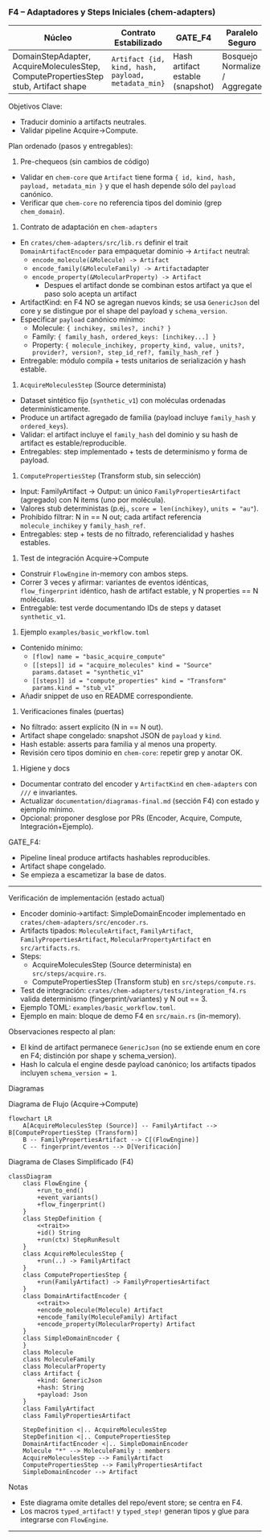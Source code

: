 ### F4 – Adaptadores y Steps Iniciales (chem-adapters)

| Núcleo                                                                              | Contrato Estabilizado                              | GATE_F4                          | Paralelo Seguro                |
| ----------------------------------------------------------------------------------- | -------------------------------------------------- | -------------------------------- | ------------------------------ |
| DomainStepAdapter, AcquireMoleculesStep, ComputePropertiesStep stub, Artifact shape | `Artifact {id, kind, hash, payload, metadata_min}` | Hash artifact estable (snapshot) | Bosquejo Normalize / Aggregate |

Objetivos Clave:

- Traducir dominio a artifacts neutrales.
- Validar pipeline Acquire→Compute.

Plan ordenado (pasos y entregables):

1. Pre-chequeos (sin cambios de código)

- Validar en `chem-core` que `Artifact` tiene forma `{ id, kind, hash, payload, metadata_min }` y que el hash depende sólo del `payload` canónico.
- Verificar que `chem-core` no referencia tipos del dominio (grep `chem_domain`).

1. Contrato de adaptación en `chem-adapters`

- En `crates/chem-adapters/src/lib.rs` definir el trait `DomainArtifactEncoder` para empaquetar dominio → `Artifact` neutral:
  - `encode_molecule(&Molecule) -> Artifact`
  - `encode_family(&MoleculeFamily) -> Artifact`adapter
  - `encode_property(&MolecularProperty) -> Artifact`
    - Despues el artifact donde se combinan estos artifact ya que el paso solo acepta un artifact
- ArtifactKind: en F4 NO se agregan nuevos kinds; se usa `GenericJson` del core y se distingue por el shape del payload y `schema_version`.
- Especificar `payload` canónico mínimo:
  - Molecule: `{ inchikey, smiles?, inchi? }`
  - Family: `{ family_hash, ordered_keys: [inchikey...] }`
  - Property: `{ molecule_inchikey, property_kind, value, units?, provider?, version?, step_id_ref?, family_hash_ref }`
- Entregable: módulo compila + tests unitarios de serialización y hash estable.

1. `AcquireMoleculesStep` (Source determinista)

- Dataset sintético fijo (`synthetic_v1`) con moléculas ordenadas determinísticamente.
- Produce un artifact agregado de familia (payload incluye `family_hash` y `ordered_keys`).
- Validar: el artifact incluye el `family_hash` del dominio y su hash de artifact es estable/reproducible.
- Entregables: step implementado + tests de determinismo y forma de payload.

1. `ComputePropertiesStep` (Transform stub, sin selección)

- Input: FamilyArtifact → Output: un único `FamilyPropertiesArtifact` (agregado) con N items (uno por molécula).
- Valores stub deterministas (p.ej., `score = len(inchikey)`, `units = "au"`).
- Prohibido filtrar: N in == N out; cada artifact referencia `molecule_inchikey` y `family_hash_ref`.
- Entregables: step + tests de no filtrado, referencialidad y hashes estables.

1. Test de integración Acquire→Compute

- Construir `FlowEngine` in-memory con ambos steps.
- Correr 3 veces y afirmar: variantes de eventos idénticas, `flow_fingerprint` idéntico, hash de artifact estable, y N properties == N moléculas.
- Entregable: test verde documentando IDs de steps y dataset `synthetic_v1`.

1. Ejemplo `examples/basic_workflow.toml`

- Contenido mínimo:
  - `[flow] name = "basic_acquire_compute"`
  - `[[steps]] id = "acquire_molecules" kind = "Source" params.dataset = "synthetic_v1"`
  - `[[steps]] id = "compute_properties" kind = "Transform" params.kind = "stub_v1"`
- Añadir snippet de uso en README correspondiente.

1. Verificaciones finales (puertas)

- No filtrado: assert explícito (N in == N out).
- Artifact shape congelado: snapshot JSON de `payload` y `kind`.
- Hash estable: asserts para familia y al menos una property.
- Revisión cero tipos dominio en `chem-core`: repetir grep y anotar OK.

1. Higiene y docs

- Documentar contrato del encoder y `ArtifactKind` en `chem-adapters` con `///` e invariantes.
- Actualizar `documentation/diagramas-final.md` (sección F4) con estado y ejemplo mínimo.
- Opcional: proponer desglose por PRs (Encoder, Acquire, Compute, Integración+Ejemplo).

GATE_F4:

- Pipeline lineal produce artifacts hashables reproducibles.
- Artifact shape congelado.
- Se empieza a escametizar la base de datos.

---

Verificación de implementación (estado actual)

- Encoder dominio→artifact: SimpleDomainEncoder implementado en `crates/chem-adapters/src/encoder.rs`.
- Artifacts tipados: `MoleculeArtifact`, `FamilyArtifact`, `FamilyPropertiesArtifact`, `MolecularPropertyArtifact` en `src/artifacts.rs`.
- Steps:
  - AcquireMoleculesStep (Source determinista) en `src/steps/acquire.rs`.
  - ComputePropertiesStep (Transform stub) en `src/steps/compute.rs`.
- Test de integración: `crates/chem-adapters/tests/integration_f4.rs` valida determinismo (fingerprint/variantes) y N out == 3.
- Ejemplo TOML: `examples/basic_workflow.toml`.
- Ejemplo en main: bloque de demo F4 en `src/main.rs` (in-memory).

Observaciones respecto al plan:

- El kind de artifact permanece `GenericJson` (no se extiende enum en core en F4; distinción por shape y schema_version).
- Hash lo calcula el engine desde payload canónico; los artifacts tipados incluyen `schema_version = 1`.

Diagramas

Diagrama de Flujo (Acquire→Compute)

```mermaid
flowchart LR
	A[AcquireMoleculesStep (Source)] -- FamilyArtifact --> B[ComputePropertiesStep (Transform)]
	B -- FamilyPropertiesArtifact --> C[(FlowEngine)]
	C -- fingerprint/eventos --> D[Verificación]
```

Diagrama de Clases Simplificado (F4)

```mermaid
classDiagram
	class FlowEngine {
		+run_to_end()
		+event_variants()
		+flow_fingerprint()
	}
	class StepDefinition {
		<<trait>>
		+id() String
		+run(ctx) StepRunResult
	}
	class AcquireMoleculesStep {
		+run(..) -> FamilyArtifact
	}
	class ComputePropertiesStep {
		+run(FamilyArtifact) -> FamilyPropertiesArtifact
	}
	class DomainArtifactEncoder {
		<<trait>>
		+encode_molecule(Molecule) Artifact
		+encode_family(MoleculeFamily) Artifact
		+encode_property(MolecularProperty) Artifact
	}
	class SimpleDomainEncoder {
	}
	class Molecule
	class MoleculeFamily
	class MolecularProperty
	class Artifact {
		+kind: GenericJson
		+hash: String
		+payload: Json
	}
	class FamilyArtifact
	class FamilyPropertiesArtifact

	StepDefinition <|.. AcquireMoleculesStep
	StepDefinition <|.. ComputePropertiesStep
	DomainArtifactEncoder <|.. SimpleDomainEncoder
	Molecule "*" --> MoleculeFamily : members
	AcquireMoleculesStep --> FamilyArtifact
	ComputePropertiesStep --> FamilyPropertiesArtifact
	SimpleDomainEncoder --> Artifact
```

Notas

- Este diagrama omite detalles del repo/event store; se centra en F4.
- Los macros `typed_artifact!` y `typed_step!` generan tipos y glue para integrarse con `FlowEngine`.

---
